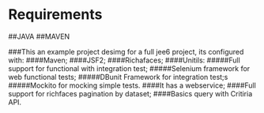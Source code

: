 # Requirements
##JAVA
##MAVEN

###This an example project desimg for a full jee6 project, its configured with:
####Maven;
####JSF2;
####Richafaces;
####Unitils:
#####Full support for functional with integration test;
#####Selenium framework for web functional tests;
#####DBunit Framework for integration test;s
#####Mockito for mocking simple tests.
####It has a webservice;
####Full support for richfaces pagination by dataset;
####Basics query with Critiria API.
